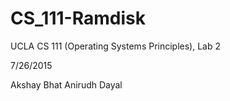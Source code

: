 # CS_111-Ramdisk
UCLA CS 111 (Operating Systems Principles), Lab 2

7/26/2015

Akshay Bhat
Anirudh Dayal
